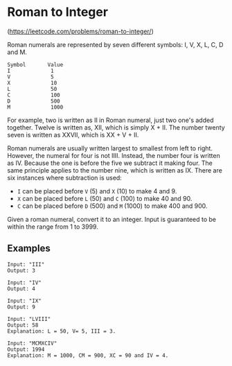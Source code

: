# Roman to Integer
(https://leetcode.com/problems/roman-to-integer/)

Roman numerals are represented by seven different symbols: I, V, X, L, C, D and M.
```
Symbol       Value
I             1
V             5
X             10
L             50
C             100
D             500
M             1000
```

For example, two is written as II in Roman numeral, just two one's added together. 
Twelve is written as, XII, which is simply X + II. 
The number twenty seven is written as XXVII, which is XX + V + II.

Roman numerals are usually written largest to smallest from left to right. 
However, the numeral for four is not IIII. Instead, the number four is written as IV. 
Because the one is before the five we subtract it making four. The same principle applies to the number nine, 
which is written as IX. There are six instances where subtraction is used:

- `I` can be placed before `V` (5) and `X` (10) to make 4 and 9. 
- `X` can be placed before `L` (50) and `C` (100) to make 40 and 90. 
- `C` can be placed before `D` (500) and `M` (1000) to make 400 and 900.

Given a roman numeral, convert it to an integer. Input is guaranteed to be within the range from 1 to 3999.

## Examples
```
Input: "III"
Output: 3

Input: "IV"
Output: 4

Input: "IX"
Output: 9

Input: "LVIII"
Output: 58
Explanation: L = 50, V= 5, III = 3.

Input: "MCMXCIV"
Output: 1994
Explanation: M = 1000, CM = 900, XC = 90 and IV = 4.
```